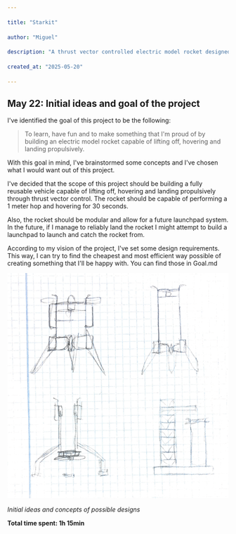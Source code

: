 ```yaml
---

title: "Starkit"

author: "Miguel"

description: "A thrust vector controlled electric model rocket designed for propulsive landings"

created_at: "2025-05-20"

---
```

## May 22: Initial ideas and goal of the project

I've identified the goal of this project to be the following:
> To learn, have fun and to make something that I'm proud of by building an electric model rocket capable of lifting off, hovering and landing propulsively.

With this goal in mind, I've brainstormed some concepts and I've chosen what I would want out of this project.

I've decided that the scope of this project should be building a fully reusable vehicle capable of lifting off, hovering and landing propulsively through thrust vector control. The rocket should be capable of  performing a 1 meter hop and hovering for 30 seconds.

Also, the rocket should be modular and allow for a future launchpad system. In the future, if I manage to reliably land the rocket I might attempt to build a launchpad to launch and catch the rocket from.

According to my vision of the project, I've set some design requirements. This way, I can try to find the cheapest and most efficient way possible of creating something that I'll be happy with. You can find those in Goal.md

![](Images/Sketches.png)

*Initial ideas and concepts of possible designs*

**Total time spent: 1h 15min**

